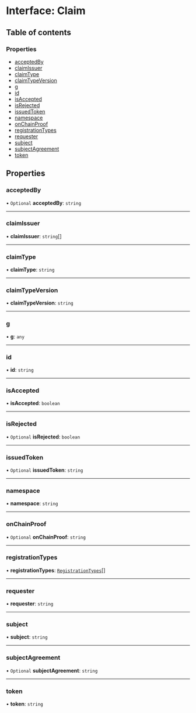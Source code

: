 # Interface: Claim

## Table of contents

### Properties

- [acceptedBy](Claim.md#acceptedby)
- [claimIssuer](Claim.md#claimissuer)
- [claimType](Claim.md#claimtype)
- [claimTypeVersion](Claim.md#claimtypeversion)
- [g](Claim.md#g)
- [id](Claim.md#id)
- [isAccepted](Claim.md#isaccepted)
- [isRejected](Claim.md#isrejected)
- [issuedToken](Claim.md#issuedtoken)
- [namespace](Claim.md#namespace)
- [onChainProof](Claim.md#onchainproof)
- [registrationTypes](Claim.md#registrationtypes)
- [requester](Claim.md#requester)
- [subject](Claim.md#subject)
- [subjectAgreement](Claim.md#subjectagreement)
- [token](Claim.md#token)

## Properties

### acceptedBy

• `Optional` **acceptedBy**: `string`

___

### claimIssuer

• **claimIssuer**: `string`[]

___

### claimType

• **claimType**: `string`

___

### claimTypeVersion

• **claimTypeVersion**: `string`

___

### g

• **g**: `any`

___

### id

• **id**: `string`

___

### isAccepted

• **isAccepted**: `boolean`

___

### isRejected

• `Optional` **isRejected**: `boolean`

___

### issuedToken

• `Optional` **issuedToken**: `string`

___

### namespace

• **namespace**: `string`

___

### onChainProof

• `Optional` **onChainProof**: `string`

___

### registrationTypes

• **registrationTypes**: [`RegistrationTypes`](../enums/RegistrationTypes.md)[]

___

### requester

• **requester**: `string`

___

### subject

• **subject**: `string`

___

### subjectAgreement

• `Optional` **subjectAgreement**: `string`

___

### token

• **token**: `string`
